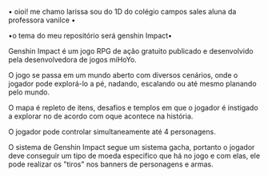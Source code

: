 • oioi! me chamo larissa
sou do 1D do colégio campos sales
aluna da professora vanilce •

•o tema do meu repositório será genshin Impact•

Genshin Impact é um jogo RPG de ação gratuito
publicado e desenvolvido pela desenvolvedora
de jogos miHoYo. 

 O jogo se passa em um mundo aberto 
 com diversos cenários, onde o jogador pode 
 explorá-lo a pé, nadando, escalando ou até
 mesmo planando pelo mundo.

 O mapa é repleto de itens, desafios e templos 
 em que o jogador é instigado a explorar no de
 acordo com oque acontece na história. 

O jogador pode controlar simultaneamente até
4 personagens. 

O sistema de Genshin Impact segue um sistema gacha, portanto
o jogador deve conseguir um tipo de moeda especifico que há 
no jogo e com elas, ele pode realizar os "tiros" nos banners 
de personagens e armas.


